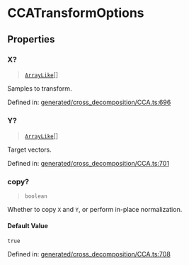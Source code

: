 # CCATransformOptions

## Properties

### X?

> [`ArrayLike`](../types/ArrayLike.md)[]

Samples to transform.

Defined in:  [generated/cross\_decomposition/CCA.ts:696](https://github.com/transitive-bullshit/scikit-learn-ts/blob/92ab806/packages/sklearn/src/generated/cross_decomposition/CCA.ts#L696)

### Y?

> [`ArrayLike`](../types/ArrayLike.md)[]

Target vectors.

Defined in:  [generated/cross\_decomposition/CCA.ts:701](https://github.com/transitive-bullshit/scikit-learn-ts/blob/92ab806/packages/sklearn/src/generated/cross_decomposition/CCA.ts#L701)

### copy?

> `boolean`

Whether to copy `X` and `Y`, or perform in-place normalization.

#### Default Value

`true`

Defined in:  [generated/cross\_decomposition/CCA.ts:708](https://github.com/transitive-bullshit/scikit-learn-ts/blob/92ab806/packages/sklearn/src/generated/cross_decomposition/CCA.ts#L708)
